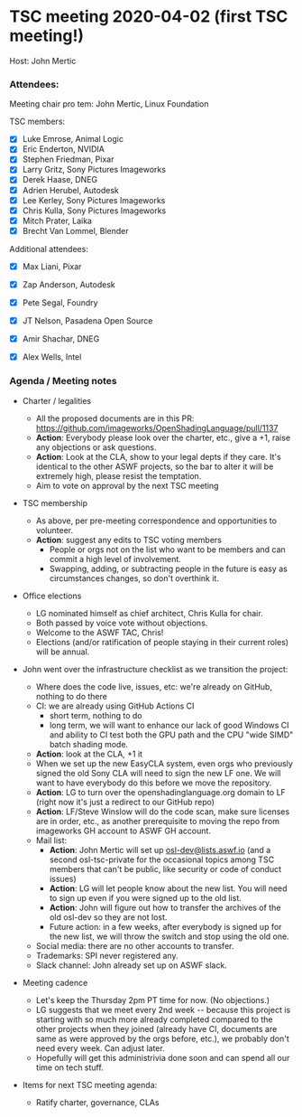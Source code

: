 # TSC meeting 2020-04-02 (first TSC meeting!)

Host: John Mertic

### Attendees:

Meeting chair pro tem: John Mertic, Linux Foundation

TSC members:

  * [x] Luke Emrose, Animal Logic
  * [x] Eric Enderton, NVIDIA
  * [x] Stephen Friedman, Pixar
  * [x] Larry Gritz, Sony Pictures Imageworks
  * [x] Derek Haase, DNEG
  * [x] Adrien Herubel, Autodesk
  * [x] Lee Kerley, Sony Pictures Imageworks
  * [x] Chris Kulla, Sony Pictures Imageworks
  * [x] Mitch Prater, Laika
  * [x] Brecht Van Lommel, Blender

Additional attendees:

  * [x] Max Liani, Pixar
  * [x] Zap Anderson, Autodesk
  * [x] Pete Segal, Foundry
  * [x] JT Nelson, Pasadena Open Source
  * [x] Amir Shachar, DNEG
  * [x] Alex Wells, Intel


### Agenda / Meeting notes

* Charter / legalities
  - All the proposed documents are in this PR:
    https://github.com/imageworks/OpenShadingLanguage/pull/1137
  - **Action**: Everybody please look over the charter, etc., give a +1,
    raise any objections or ask questions.
  - **Action**: Look at the CLA, show to your legal depts if they care. It's
    identical to the other ASWF projects, so the bar to alter it will be
    extremely high, please resist the temptation.
  - Aim to vote on approval by the next TSC meeting

* TSC membership
  - As above, per pre-meeting correspondence and opportunities to
    volunteer.
  - **Action**: suggest any edits to TSC voting members
    - People or orgs  not on the list who want to be members and can commit
      a high level of involvement.
    - Swapping, adding, or subtracting people in the future is easy as
      circumstances changes, so don't overthink it.

* Office elections
  - LG nominated himself as chief architect, Chris Kulla for chair.
  - Both passed by voice vote without objections.
  - Welcome to the ASWF TAC, Chris!
  - Elections (and/or ratification of people staying in their current roles)
    will be annual.

* John went over the infrastructure checklist as we transition the project:
  - Where does the code live, issues, etc: we're already on GitHub, nothing
    to do there
  - CI: we are already using GitHub Actions CI
      - short term, nothing to do
      - long term, we will want to enhance our lack of good Windows CI and
        ability to CI test both the GPU path and the CPU "wide SIMD" batch
        shading mode.
  - **Action**: look at the CLA, +1 it
  - When we set up the new EasyCLA system, even orgs who previously signed
    the old Sony CLA will need to sign the new LF one. We will want to have
    everybody do this before we move the repository.
  - **Action**: LG to turn over the openshadinglanguage.org domain to LF
    (right now it's just a redirect to our GitHub repo)
  - **Action**: LF/Steve Winslow will do the code scan, make sure licenses
    are in order, etc., as another prerequisite to moving the repo from
    imageworks GH account to ASWF GH account.
  - Mail list:
    - **Action**: John Mertic will set up osl-dev@lists.aswf.io (and a
      second osl-tsc-private for the occasional topics among TSC members
      that can't be public, like security or code of conduct issues)
    - **Action**: LG will let people know about the new list. You will need
      to sign up even if you were signed up to the old list.
    - **Action**: John will figure out how to transfer the archives of the
      old osl-dev so they are not lost.
    - Future action: in a few weeks, after everybody is signed up for the
      new list, we will throw the switch and stop using the old one.
  - Social media: there are no other accounts to transfer.
  - Trademarks: SPI never registered any.
  - Slack channel: John already set up on ASWF slack.

* Meeting cadence
  - Let's keep the Thursday 2pm PT time for now. (No objections.)
  - LG suggests that we meet every 2nd week -- because this project is
    starting with so much more already completed compared to the other
    projects when they joined (already have CI, documents are same as were
    approved by the orgs before, etc.), we probably don't need every week.
    Can adjust later.
  - Hopefully will get this administrivia done soon and can spend all our
    time on tech stuff.

* Items for next TSC meeting agenda:
  - Ratify charter, governance, CLAs
